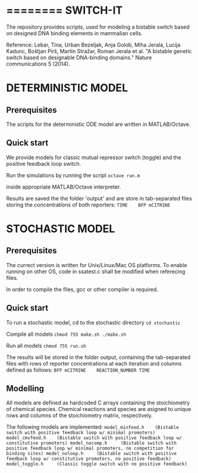 ========
SWITCH-IT 
=========

The repository provides scripts, used for modeling a bistable switch based on designed DNA binding elements in mammalian cells.

Reference:
Lebar, Tina, Urban Bezeljak, Anja Golob, Miha Jerala, Lucija Kadunc, Boštjan Pirš, Martin Stražar, Roman Jerala et al. "A bistable genetic switch based on designable DNA-binding domains." Nature communications 5 (2014).


DETERMINISTIC MODEL
===================

Prerequisites
-------------
The scripts for the deterministic ODE model are written in MATLAB/Octave.

Quick start
-----------
We provide models for classic mutual repressor switch (toggle) and the positive feedback loop switch.

Run the simulations by running the script
	```octave
	run.m
	```

inside appropriate MATLAB/Octave interpreter.

Results are saved the the folder 'output' and are store in tab-separated files storing the concentrations of both reporters:
	```
	TIME	BFP	mCITRINE
	```

STOCHASTIC MODEL
================

Prerequisites
-------------
The currect version is written for Unix/Linux/Mac OS platforms.
To enable running on other OS, code in ssatest.c shall be modified when referecing files.

In order to compile the files, gcc or other compiler is required.


Quick start
-----------
To run a stochastic model, cd to the stochastic directory
	```
	cd stochastic
	```

Compile all models
	```
	chmod 755 make.sh
	./make.sh
	```

Run all models
	```
	chmod 755 run.sh
	```

The results will be stored in the folder output, containing the tab-separated files with rows of reporter concentrations at each iteration and columns defined as follows:
	```
	BFP	mCITRINE	REACTION_NUMBER	TIME
	```

Modelling
---------
All models are defined as hardcoded C arrays containing the stoichiometry of chemical species. Chemical reactions and species are asigned to unique rows and columns of the stoichiometry matrix, respectively.

The following models are implemented:
	```
	model_minfeed.h    (Bistable switch with positive feedback loop w/ minimal promoters)
	model_cmvfeed.h    (Bistable switch with positive feedback loop w/ constitutive promoters)
	model_nocomp.h	   (Bistable switch with positive feedback loop w/ minimal promoters, no competition for binding sites)
	model_noloop.h	   (Bistable switch with positive feedback loop w/ constitutive promoters, no positive feedback)
	model_toggle.h     (Classic toggle switch with no positive feedback)
	```

